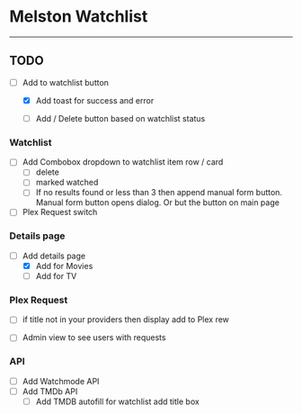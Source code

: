 
# Melston Watchlist

---

## TODO

- [ ] Add to watchlist button
  - [x] Add toast for success and error
  - [ ] Add / Delete button based on watchlist status


### Watchlist

- [ ] Add Combobox dropdown to watchlist item row / card
  - [ ] delete
  - [ ] marked watched
  - [ ] If no results found or less than 3 then append manual form button. Manual form button opens dialog. Or but the button on main page
- [ ] Plex Request switch

### Details page

- [ ] Add details page
  - [x] Add for Movies
  - [ ] Add for TV

### Plex Request

- [ ] if title not in your providers then display add to Plex rew

- [ ] Admin view to see users with requests

### API

- [ ] Add Watchmode API
- [ ] Add TMDb API
  - [ ] Add TMDB autofill for watchlist add title box